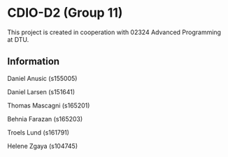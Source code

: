 # CDIO-D2 (Group 11)

This project is created in cooperation with 02324 Advanced Programming at DTU.

## Information
Daniel Anusic (s155005)

Daniel Larsen (s151641)

Thomas Mascagni (s165201)

Behnia Farazan (s165203)

Troels Lund (s161791)

Helene Zgaya (s104745)
